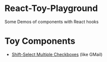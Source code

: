 # React-Toy-Playground
Some Demos of components with React hooks 

# Toy Components
* [Shift-Select Multiple Checkboxes](https://codepen.io/ybruce61414/pen/PoEJgbP) (like GMail)
